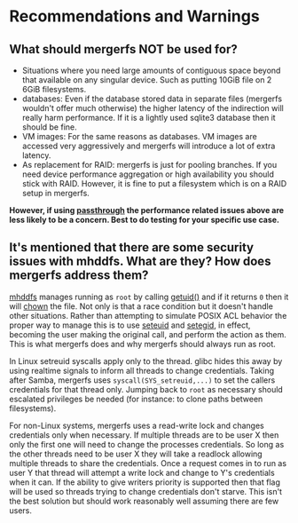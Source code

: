 # Recommendations and Warnings

## What should mergerfs NOT be used for?

* Situations where you need large amounts of contiguous space beyond
  that available on any singular device. Such as putting 10GiB file on
  2 6GiB filesystems.
* databases: Even if the database stored data in separate files
  (mergerfs wouldn't offer much otherwise) the higher latency of the
  indirection will really harm performance. If it is a lightly used
  sqlite3 database then it should be fine.
* VM images: For the same reasons as databases. VM images are accessed
  very aggressively and mergerfs will introduce a lot of extra latency.
* As replacement for RAID: mergerfs is just for pooling branches. If
  you need device performance aggregation or high availability you
  should stick with RAID. However, it is fine to put a filesystem
  which is on a RAID setup in mergerfs.
  
**However, if using [passthrough](../config/passthrough.md) the
performance related issues above are less likely to be a concern. Best
to do testing for your specific use case.**


## It's mentioned that there are some security issues with mhddfs. What are they? How does mergerfs address them?

[mhddfs](https://github.com/trapexit/mhddfs) manages running as
`root` by calling
[getuid()](https://github.com/trapexit/mhddfs/blob/cae96e6251dd91e2bdc24800b4a18a74044f6672/src/main.c#L319)
and if it returns `0` then it will
[chown](http://linux.die.net/man/1/chown) the file. Not only is that a
race condition but it doesn't handle other situations. Rather than
attempting to simulate POSIX ACL behavior the proper way to manage
this is to use [seteuid](http://linux.die.net/man/2/seteuid) and
[setegid](http://linux.die.net/man/2/setegid), in effect, becoming the
user making the original call, and perform the action as them. This is
what mergerfs does and why mergerfs should always run as root.

In Linux setreuid syscalls apply only to the thread. glibc hides this
away by using realtime signals to inform all threads to change
credentials. Taking after Samba, mergerfs uses
`syscall(SYS_setreuid,...)` to set the callers credentials for that
thread only. Jumping back to `root` as necessary should escalated
privileges be needed (for instance: to clone paths between
filesystems).

For non-Linux systems, mergerfs uses a read-write lock and changes
credentials only when necessary. If multiple threads are to be user X
then only the first one will need to change the processes
credentials. So long as the other threads need to be user X they will
take a readlock allowing multiple threads to share the
credentials. Once a request comes in to run as user Y that thread will
attempt a write lock and change to Y's credentials when it can. If the
ability to give writers priority is supported then that flag will be
used so threads trying to change credentials don't starve. This isn't
the best solution but should work reasonably well assuming there are
few users.
